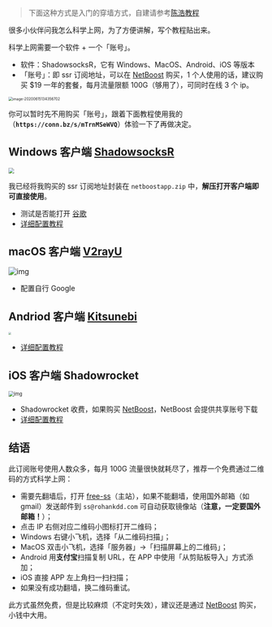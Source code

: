 <!--由于微信不允许外部链接，你需要点击页尾左下角的「阅读原文」，才能访问文中的链接。 -->

<!------->

> 下面这种方式是入门的穿墙方式，自建请参考[陈浩教程](https://github.com/haoel/haoel.github.io)

很多小伙伴问我怎么科学上网，为了方便讲解，写个教程贴出来。

<!--墙的原理-->

<!--穿墙-->

科学上网需要一个软件 + 一个「账号」。
* 软件：ShadowsocksR，它有 Windows、MacOS、Android、iOS 等版本
* 「账号」：即 ssr 订阅地址，可以在 [NetBoost](https://relink.bid/r/OHKXKxBDEh) 购买，1 个人使用的话，建议购买 $19 一年的套餐，每月流量限额 100G（够用了），可同时在线 3 个 ip。

<img src="https://deppwang.oss-cn-beijing.aliyuncs.com/blog/2020-06-15-054357.png" alt="image-20200615134356702" style="zoom: 50%;" />

你可以暂时先不用购买「账号」，跟着下面教程使用我的（**`https://conn.bz/s/mTrnMSeWVQ`**）体验一下了再做决定。
## Windows 客户端 [ShadowsocksR](https://raw.githubusercontent.com/DeppWang/Science-Online/blob/master/install-package/netboostapp.zip)

<img src="https://upload-images.jianshu.io/upload_images/5863464-f32fc7ff5c49ad42.png?imageMogr2/auto-orient/strip%7CimageView2/2/w/1240" style="zoom:67%;" />

我已经将我购买的 ssr 订阅地址封装在 `netboostapp.zip` 中，**解压打开客户端即可直接使用**。
* 测试是否能打开 [谷歌](www.google.com)
* [详细配置教程](https://netboost.co/docs/windows/shadowsocksr.html)

## macOS 客户端 [V2rayU](https://github.com/yanue/V2rayU)

![img](https://deppwang.oss-cn-beijing.aliyuncs.com/blog/2020-06-15-061144.png)

- 配置自行 Google

## Andriod 客户端 [Kitsunebi](https://github.com/eycorsican/kitsunebi-android)
<p><img src="https://deppwang.oss-cn-beijing.aliyuncs.com/blog/2020-06-15-060912.jpg" style="zoom: 33%;" /></p>


* [详细配置教程](https://netboost.co/docs/android/kitsunebi.html)

## iOS 客户端 Shadowrocket
<p><img src="https://deppwang.oss-cn-beijing.aliyuncs.com/blog/2020-06-15-061339.png" alt="img" style="zoom:67%;" /></p>

* Shadowrocket 收费，如果购买 [NetBoost](https://relink.bid/r/OHKXKxBDEh)，NetBoost 会提供共享账号下载
* [详细配置教程](https://netboost.co/docs/ios/shadowrocket.html)

 <!--Apple ID: `red at sscloud.co`，密码: `JzznjdGf6frOcA5WgkPb` 登陆 Apple Store，搜索安装 Shadowrocket（安装完成后，请切换为自己 Apple ID）。-->

## 结语
此订阅账号使用人数众多，每月 100G 流量很快就耗尽了，推荐一个免费通过二维码的方式科学上网：
* 需要先翻墙后，打开 [free-ss](https://free-ss.site/)（主站），如果不能翻墙，使用国外邮箱（如 gmail）发送邮件到 `ss@rohankdd.com` 可自动获取镜像站（**注意，一定要国外邮箱！**）；
* 点击 IP 右侧对应二维码小图标打开二维码；
* Windows 右键小飞机，选择「从二维码扫描」；
* MacOS 双击小飞机，选择「服务器」->「扫描屏幕上的二维码」；
* Android 用**支付宝**扫描复制 URL，在 APP 中使用「从剪贴板导入」方式添加；
* iOS 直接 APP 左上角扫一扫扫描；
* 如果没有成功翻墙，换二维码重试。

此方式虽然免费，但是比较麻烦（不定时失效），建议还是通过 [NetBoost](https://relink.bid/r/OHKXKxBDEh) 购买，小钱中大用。
